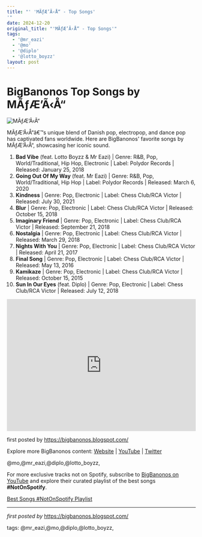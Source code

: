 ```yaml
---
title: "' 'MÃƒÆ’Ã‹Å“ - Top Songs'
'"
date: 2024-12-20
original_title: "'MÃƒÆ’Ã‹Å“ - Top Songs'"
tags:
  - '@mr_eazi'
  - '@mo'
  - '@diplo'
  - '@lotto_boyzz'
layout: post
---
```

<h1>BigBanonos Top Songs by MÃƒÆ’Ã‹Å“</h1>
<img src="https://upload.wikimedia.org/wikipedia/commons/thumb/6/6c/Danish_singer_M%C3%98.jpg/250px-Danish_singer_M%C3%98.jpg" alt="MÃƒÆ’Ã‹Å“"> <p>MÃƒÆ’Ã‹Å“â€™s unique blend of Danish pop, electropop, and dance pop has captivated fans worldwide. Here are BigBanonos' favorite songs by MÃƒÆ’Ã‹Å“, showcasing her iconic sound.</p> <ol> <li><strong>Bad Vibe</strong> (feat. Lotto Boyzz & Mr Eazi) | Genre: R&B, Pop, World/Traditional, Hip Hop, Electronic | Label: Polydor Records | Released: January 25, 2018</li> <li><strong>Going Out Of My Way</strong> (feat. Mr Eazi) | Genre: R&B, Pop, World/Traditional, Hip Hop | Label: Polydor Records | Released: March 6, 2020</li> <li><strong>Kindness</strong> | Genre: Pop, Electronic | Label: Chess Club/RCA Victor | Released: July 30, 2021</li> <li><strong>Blur</strong> | Genre: Pop, Electronic | Label: Chess Club/RCA Victor | Released: October 15, 2018</li> <li><strong>Imaginary Friend</strong> | Genre: Pop, Electronic | Label: Chess Club/RCA Victor | Released: September 21, 2018</li> <li><strong>Nostalgia</strong> | Genre: Pop, Electronic | Label: Chess Club/RCA Victor | Released: March 29, 2018</li> <li><strong>Nights With You</strong> | Genre: Pop, Electronic | Label: Chess Club/RCA Victor | Released: April 21, 2017</li> <li><strong>Final Song</strong> | Genre: Pop, Electronic | Label: Chess Club/RCA Victor | Released: May 13, 2016</li> <li><strong>Kamikaze</strong> | Genre: Pop, Electronic | Label: Chess Club/RCA Victor | Released: October 15, 2015</li> <li><strong>Sun In Our Eyes</strong> (feat. Diplo) | Genre: Pop, Electronic | Label: Chess Club/RCA Victor | Released: July 12, 2018</li>
</ol> <div> <iframe src="https://open.spotify.com/embed/playlist/7HrhnDkUF2pzUi5dMx53AO?utm_source=generator" width="100%" height="352" frameborder="0" allow="autoplay; clipboard-write; encrypted-media; fullscreen; picture-in-picture" loading="lazy"></iframe>
</div> <p>first posted by <a href="https://bigbanonos.blogspot.com/">https://bigbanonos.blogspot.com/</a></p> <div> <p>Explore more BigBanonos content: <a href="https://bigbanonos.blogspot.com/">Website</a> | <a href="https://www.youtube.com/@BigBanonos">YouTube</a> | <a href="https://x.com/bigbanonos">Twitter</a></p>
</div> <!-- Tags -->
<p>@mo,@mr_eazi,@diplo,@lotto_boyzz,</p>


<!--Subscribe and Playlist Links-->
<div>
    <p>For more exclusive tracks not on Spotify, subscribe to <a href="https://www.youtube.com/@BigBanonos" target="_blank">BigBanonos on YouTube</a> and explore their curated playlist of the best songs <strong>#NotOnSpotify</strong>.</p>
    <p><a href="https://www.youtube.com/playlist?list=PLtuNtuTatqI0kFahUCbtbfenC_ET5O_tr" target="_blank">Best Songs #NotOnSpotify Playlist<br /></a></p></div>

<hr />

<p><em>first posted by</em> <a href="https://bigbanonos.blogspot.com/" rel="noopener" target="_new">https://bigbanonos.blogspot.com/</a></p>

<p>tags: @mr_eazi,@mo,@diplo,@lotto_boyzz,</p>
